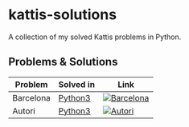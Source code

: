 # kattis-solutions
A collection of my solved Kattis problems in Python.
## Problems & Solutions
| Problem                          | Solved in    | Link                  |
|----------------------------------|--------------|-----------------------|
| Barcelona |  <a href="https://github.com/Raghav510/kattis-solutions/blob/main/Barcelona/Barcelona.py" target="_blank">Python3</a>     |[![Barcelona](https://open.kattis.com/images/site-logo?v=0a3f6018aacf449381741e45cf0ff6ba)](https://open.kattis.com/problems/barcelona) |
| Autori |  <a href="https://github.com/Raghav510/kattis-solutions/blob/main/Autori/Autori.py" target="_blank">Python3</a>     |[![Autori](https://open.kattis.com/images/site-logo?v=0a3f6018aacf449381741e45cf0ff6ba)](https://open.kattis.com/problems/autori) |






